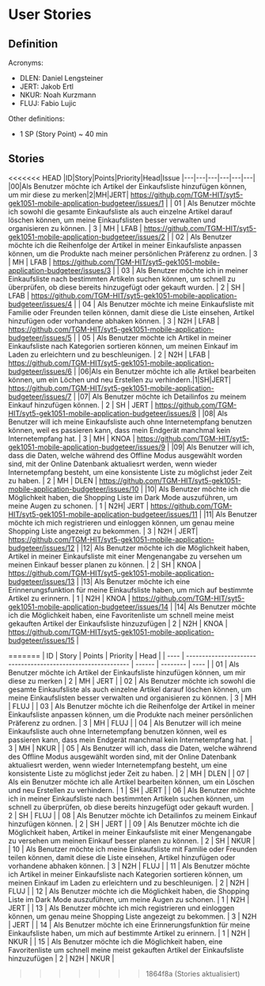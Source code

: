 # User Stories

## Definition

Acronyms:
- DLEN: Daniel Lengsteiner
- JERT: Jakob Ertl
- NKUR: Noah Kurzmann
- FLUJ: Fabio Lujic

Other definitions:
- 1 SP (Story Point) ~ 40 min

## Stories

<<<<<<< HEAD
|ID|Story|Points|Priority|Head|Issue
|---|---|---|---|---|---|
|00|Als Benutzer möchte ich Artikel der Einkaufsliste hinzufügen können, um mir diese zu merken|2|MH|JERT| https://github.com/TGM-HIT/syt5-gek1051-mobile-application-budgeteer/issues/1 |
| 01 | Als Benutzer möchte ich sowohl die gesamte Einkaufsliste als auch einzelne Artikel darauf löschen können, um meine Einkaufslisten besser verwalten und organisieren zu können. | 3    | MH   | LFAB | https://github.com/TGM-HIT/syt5-gek1051-mobile-application-budgeteer/issues/2 |
| 02 | Als Benutzer möchte ich die Reihenfolge der Artikel in meiner Einkaufsliste anpassen können, um die Produkte nach meiner persönlichen Präferenz zu ordnen. | 3    | MH  | LFAB | https://github.com/TGM-HIT/syt5-gek1051-mobile-application-budgeteer/issues/3 |
| 03 | Als Benutzer möchte ich in meiner Einkaufsliste nach bestimmten Artikeln suchen können, um schnell zu überprüfen, ob diese bereits hinzugefügt oder gekauft wurden. | 2    | SH | LFAB | https://github.com/TGM-HIT/syt5-gek1051-mobile-application-budgeteer/issues/4 |
| 04 | Als Benutzer möchte ich meine Einkaufsliste mit Familie oder Freunden teilen können, damit diese die Liste einsehen, Artikel hinzufügen oder vorhandene abhaken können. | 3    | N2H  | LFAB | https://github.com/TGM-HIT/syt5-gek1051-mobile-application-budgeteer/issues/5 |
| 05 | Als Benutzer möchte ich Artikel in meiner Einkaufsliste nach Kategorien sortieren können, um meinen Einkauf im Laden zu erleichtern und zu beschleunigen. | 2    | N2H  | LFAB | https://github.com/TGM-HIT/syt5-gek1051-mobile-application-budgeteer/issues/6 |
|06|Als ein Benutzer möchte ich alle Artikel bearbeiten können, um ein Löchen und neu Erstellen zu verhindern.|1|SH|JERT| https://github.com/TGM-HIT/syt5-gek1051-mobile-application-budgeteer/issues/7 |
|07| Als Benutzer möchte ich Detailinfos zu meinem Einkauf hinzufügen können. | 2 | SH | JERT | https://github.com/TGM-HIT/syt5-gek1051-mobile-application-budgeteer/issues/8 |
|08| Als Benutzer will ich meine Einkaufsliste auch ohne Internetempfang benutzen können, weil es passieren kann, dass mein Endgerät manchmal kein Internetempfang hat. | 3 | MH | KNOA | https://github.com/TGM-HIT/syt5-gek1051-mobile-application-budgeteer/issues/9 |
|09| Als Benutzer will ich, dass die Daten, welche während des Offline Modus ausgewählt worden sind, mit der Online Datenbank aktualiesrt werden, wenn wieder Internetempfang besteht, um eine konsistente Liste zu möglichst jeder Zeit zu haben. | 2 | MH | DLEN | https://github.com/TGM-HIT/syt5-gek1051-mobile-application-budgeteer/issues/10 |
|10| Als Benutzer möchte ich die Möglichkeit haben, die Shopping Liste im Dark Mode auszuführen, um meine Augen zu schonen. | 1 | N2H| JERT | https://github.com/TGM-HIT/syt5-gek1051-mobile-application-budgeteer/issues/11 |
|11| Als Benutzer möchte ich mich registrieren und einloggen können, um genau meine Shopping Liste angezeigt zu bekommen. | 3 | N2H | JERT| https://github.com/TGM-HIT/syt5-gek1051-mobile-application-budgeteer/issues/12 |
|12| Als Benutzer möchte ich die Möglichkeit haben, Artikel in meiner Einkaufsliste mit einer Mengenangabe zu versehen um meinen Einkauf besser planen zu können. | 2 | SH | KNOA | https://github.com/TGM-HIT/syt5-gek1051-mobile-application-budgeteer/issues/13 |
|13| Als Benutzer möchte ich eine Erinnerungsfunktion für meine Einkaufsliste haben, um mich auf bestimmte Artikel zu erinnern. | 1 | N2H | KNOA | https://github.com/TGM-HIT/syt5-gek1051-mobile-application-budgeteer/issues/14 |
|14| Als Benutzer möchte ich die Möglichkeit haben, eine Favoritenliste um schnell meine meist gekauften Artikel der Einkaufsliste hinzuzufügen | 2 | N2H | KNOA | https://github.com/TGM-HIT/syt5-gek1051-mobile-application-budgeteer/issues/15 |


=======
| ID   | Story                                                        | Points | Priority | Head |
| ---- | ------------------------------------------------------------ | ------ | -------- | ---- |
| 01   | Als Benutzer möchte ich Artikel der Einkaufsliste hinzufügen können, um mir diese zu merken | 2      | MH       | JERT |
| 02   | Als Benutzer möchte ich sowohl die gesamte Einkaufsliste als auch einzelne Artikel darauf löschen können, um meine Einkaufslisten besser verwalten und organisieren zu können. | 3      | MH       | FLUJ |
| 03   | Als Benutzer möchte ich die Reihenfolge der Artikel in meiner Einkaufsliste anpassen können, um die Produkte nach meiner persönlichen Präferenz zu ordnen. | 3      | MH       | FLUJ |
| 04   | Als Benutzer will ich meine Einkaufsliste auch ohne Internetempfang benutzen können, weil es passieren kann, dass mein Endgerät manchmal kein Internetempfang hat. | 3      | MH       | NKUR |
| 05   | Als Benutzer will ich, dass die Daten, welche während des Offline Modus ausgewählt worden sind, mit der Online Datenbank aktualiesrt werden, wenn wieder Internetempfang besteht, um eine konsistente Liste zu möglichst jeder Zeit zu haben. | 2      | MH       | DLEN |
| 07   | Als ein Benutzer möchte ich alle Artikel bearbeiten können, um ein Löschen und neu Erstellen zu verhindern. | 1      | SH       | JERT |
| 06   | Als Benutzer möchte ich in meiner Einkaufsliste nach bestimmten Artikeln suchen können, um schnell zu überprüfen, ob diese bereits hinzugefügt oder gekauft wurden. | 2      | SH       | FLUJ |
| 08   | Als Benutzer möchte ich Detailinfos zu meinem Einkauf hinzufügen können. | 2      | SH       | JERT |
| 09   | Als Benutzer möchte ich die Möglichkeit haben, Artikel in meiner Einkaufsliste mit einer Mengenangabe zu versehen um meinen Einkauf besser planen zu können. | 2      | SH       | NKUR |
| 10   | Als Benutzer möchte ich meine Einkaufsliste mit Familie oder Freunden teilen können, damit diese die Liste einsehen, Artikel hinzufügen oder vorhandene abhaken können. | 3      | N2H      | FLUJ |
| 11   | Als Benutzer möchte ich Artikel in meiner Einkaufsliste nach Kategorien sortieren können, um meinen Einkauf im Laden zu erleichtern und zu beschleunigen. | 2      | N2H      | FLUJ |
| 12   | Als Benutzer möchte ich die Möglichkeit haben, die Shopping Liste im Dark Mode auszuführen, um meine Augen zu schonen. | 1      | N2H      | JERT |
| 13   | Als Benutzer möchte ich mich registrieren und einloggen können, um genau meine Shopping Liste angezeigt zu bekommen. | 3      | N2H      | JERT |
| 14   | Als Benutzer möchte ich eine Erinnerungsfunktion für meine Einkaufsliste haben, um mich auf bestimmte Artikel zu erinnern. | 1      | N2H      | NKUR |
| 15   | Als Benutzer möchte ich die Möglichkeit haben, eine Favoritenliste um schnell meine meist gekauften Artikel der Einkaufsliste hinzuzufügen | 2      | N2H      | NKUR |
>>>>>>> 1864f8a (Stories aktualisiert)
